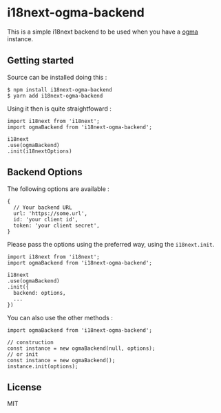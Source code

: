 # i18next-ogma-backend

This is a simple i18next backend to be used when you have a [ogma](https://github.com/milanito/ogma) instance.

## Getting started

Source can be installed doing this :

    $ npm install i18next-ogma-backend
    $ yarn add i18next-ogma-backend

Using it then is quite straightfoward :

    import i18next from 'i18next';
    import ogmaBackend from 'i18next-ogma-backend';

    i18next
    .use(ogmaBackend)
    .init(i18nextOptions)

## Backend Options

The following options are available :

```
{
  // Your backend URL
  url: 'https://some.url',
  id: 'your client id',
  token: 'your client secret',
}
```

Please pass the options using the preferred way, using the `i18next.init`.

    import i18next from 'i18next';
    import ogmaBackend from 'i18next-ogma-backend';

    i18next
    .use(ogmaBackend)
    .init({
      backend: options,
      ...
    })

You can also use the other methods :

    import ogmaBackend from 'i18next-ogma-backend';

    // construction
    const instance = new ogmaBackend(null, options);
    // or init
    const instance = new ogmaBackend();
    instance.init(options);

## License

MIT
